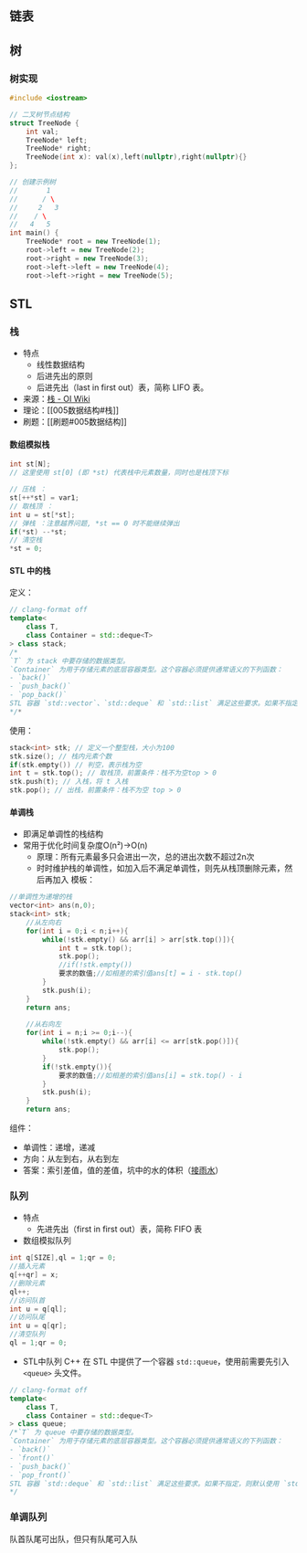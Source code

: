 ## 链表

## 树
### 树实现
```cpp
#include <iostream>

// 二叉树节点结构
struct TreeNode {
    int val;
    TreeNode* left;
    TreeNode* right;
    TreeNode(int x): val(x),left(nullptr),right(nullptr){}
};

// 创建示例树
//       1
//      / \
//     2   3
//    / \
//   4   5
int main() {
    TreeNode* root = new TreeNode(1);
    root->left = new TreeNode(2);
    root->right = new TreeNode(3);
    root->left->left = new TreeNode(4);
    root->left->right = new TreeNode(5);  
```

## STL
### 栈
- 特点
	- 线性数据结构
	- 后进先出的原则
	- 后进先出（last in first out）表，简称 LIFO 表。
- 来源：[栈 - OI Wiki](https://oi-wiki.org/ds/stack/)
- 理论：[[005数据结构#栈]]
- 刷题：[[刷题#005数据结构]]
#### 数组模拟栈
```cpp
int st[N];
// 这里使用 st[0] (即 *st) 代表栈中元素数量，同时也是栈顶下标

// 压栈 ：
st[++*st] = var1;
// 取栈顶 ：
int u = st[*st]; 
// 弹栈 ：注意越界问题, *st == 0 时不能继续弹出
if(*st) --*st;
// 清空栈
*st = 0;

```
#### STL 中的栈
定义：
```cpp
// clang-format off
template<
    class T,
    class Container = std::deque<T>
> class stack;
/*
`T` 为 stack 中要存储的数据类型。
`Container` 为用于存储元素的底层容器类型。这个容器必须提供通常语义的下列函数：
- `back()`
- `push_back()`
- `pop_back()`
STL 容器 `std::vector`、`std::deque` 和 `std::list` 满足这些要求。如果不指定，则默认使用 `std::deque` 作为底层容器。
*/*
```
使用：
```cpp
stack<int> stk; // 定义一个整型栈，大小为100
stk.size(); // 栈内元素个数
if(stk.empty()) // 判空，表示栈为空
int t = stk.top(); // 取栈顶，前置条件：栈不为空top > 0
stk.push(t); // 入栈，将 t 入栈 
stk.pop(); // 出栈，前置条件：栈不为空 top > 0
```
#### 单调栈
- 即满足单调性的栈结构
- 常用于优化时间复杂度O(n²)->O(n)
	- 原理：所有元素最多只会进出一次，总的进出次数不超过2n次
	- 时时维护栈的单调性，如加入后不满足单调性，则先从栈顶删除元素，然后再加入
模板：
```cpp
//单调性为递增的栈
vector<int> ans(n,0);
stack<int> stk;
	//从左向右
	for(int i = 0;i < n;i++){
		while(!stk.empty() && arr[i] > arr[stk.top()]){
			int t = stk.top();
			stk.pop();
			//if(!stk.empty())
			要求的数值;//如相差的索引值ans[t] = i - stk.top()
		}
		stk.push(i);
	}
	return ans;
	
	//从右向左
	for(int i = n;i >= 0;i--){
		while(!stk.empty() && arr[i] <= arr[stk.pop()]){
			stk.pop();
		}
		if(!stk.empty()){
			要求的数值;//如相差的索引值ans[i] = stk.top() - i
		}
		stk.push(i);
	}
	return ans;
```
组件：
- 单调性：递增，递减
- 方向：从左到右，从右到左
- 答案：索引差值，值的差值，坑中的水的体积（[接雨水](https://dashoj.com/p/108)）
### 队列
* 特点
	* 先进先出（first in first out）表，简称 FIFO 表
* 数组模拟队列
```cpp
int q[SIZE],ql = 1;qr = 0;
//插入元素
q[++qr] = x;
//删除元素
ql++;
//访问队首
int u = q[ql];
//访问队尾
int u = q[qr];
//清空队列
ql = 1;qr = 0;
```
* STL中队列
C++ 在 STL 中提供了一个容器 `std::queue`，使用前需要先引入 `<queue>` 头文件。
```cpp
// clang-format off
template<
    class T,
    class Container = std::deque<T>
> class queue;
/*`T` 为 queue 中要存储的数据类型。
`Container` 为用于存储元素的底层容器类型。这个容器必须提供通常语义的下列函数：
- `back()`
- `front()`
- `push_back()`
- `pop_front()`
STL 容器 `std::deque` 和 `std::list` 满足这些要求。如果不指定，则默认使用 `std::deque` 作为底层容器
*/
```
### 单调队列
 队首队尾可出队，但只有队尾可入队